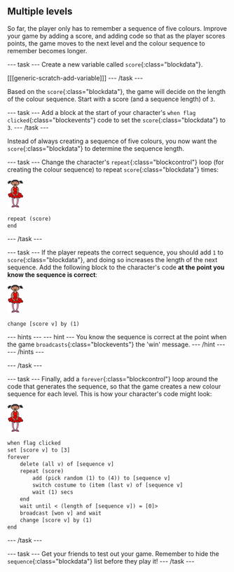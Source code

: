 ## Multiple levels

So far, the player only has to remember a sequence of five colours. Improve your game by adding a score, and adding code so that as the player scores points, the game moves to the next level and the colour sequence to remember becomes longer.

--- task ---
Create a new variable called `score`{:class="blockdata"}.

[[[generic-scratch-add-variable]]]
--- /task ---

Based on the `score`{:class="blockdata"}, the game will decide on the length of the colour sequence. Start with a score (and a sequence length) of `3`.

--- task ---
Add a block at the start of your character's `when flag clicked`{:class="blockevents"} code to set the `score`{:class="blockdata"} to `3`.
--- /task ---

Instead of always creating a sequence of five colours, you now want the `score`{:class="blockdata"} to determine the sequence length.

--- task ---
Change the character's `repeat`{:class="blockcontrol"} loop (for creating the colour sequence) to repeat `score`{:class="blockdata"} times:

![sprite](images/ballerina.png)
```blocks
repeat (score)
end
```
--- /task ---

--- task ---
If the player repeats the correct sequence, you should add `1` to `score`{:class="blockdata"}, and doing so increases the length of the next sequence. Add the following block to the character's code __at the point you know the sequence is correct__:

![sprite](images/ballerina.png)
```blocks
change [score v] by (1)
```

--- hints ---
--- hint ---
You know the sequence is correct at the point when the game `broadcasts`{:class="blockevents"} the 'win' message.
--- /hint ---
--- /hints ---

--- /task ---

--- task ---
Finally, add a `forever`{:class="blockcontrol"} loop around the code that generates the sequence, so that the game creates a new colour sequence for each level. This is how your character's code might look:

![ballerina](images/ballerina.png)

```blocks
when flag clicked
set [score v] to [3]
forever
	delete (all v) of [sequence v]
	repeat (score)
		add (pick random (1) to (4)) to [sequence v]
		switch costume to (item (last v) of [sequence v]
		wait (1) secs
	end
	wait until < (length of [sequence v]) = [0]>
	broadcast [won v] and wait
	change [score v] by (1)
end
```
--- /task ---

--- task ---
Get your friends to test out your game. Remember to hide the `sequence`{:class="blockdata"} list before they play it!
--- /task ---
